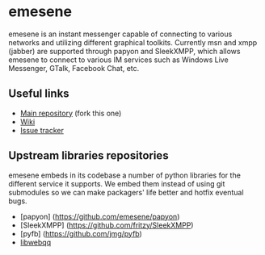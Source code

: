# emesene

emesene is an instant messenger capable of connecting to various networks
and utilizing different graphical toolkits.
Currently msn and xmpp (jabber) are supported through papyon and SleekXMPP,
which allows emesene to connect to various IM services such as
Windows Live Messenger, GTalk, Facebook Chat, etc.

## Useful links

* [Main repository](http://github.com/emesene/emesene) (fork this one)
* [Wiki](http://wiki.github.com/emesene/emesene)
* [Issue tracker](http://github.com/emesene/emesene/issues)

## Upstream libraries repositories

emesene embeds in its codebase a number of python libraries for the different
service it supports. We embed them instead of using git submodules so we can
make packagers' life better and hotfix eventual bugs.

* [papyon] (https://github.com/emesene/papyon)
* [SleekXMPP] (https://github.com/fritzy/SleekXMPP)
* [pyfb] (https://github.com/jmg/pyfb)
* [libwebqq](https://github.com/linuxqq/libwebqq)
